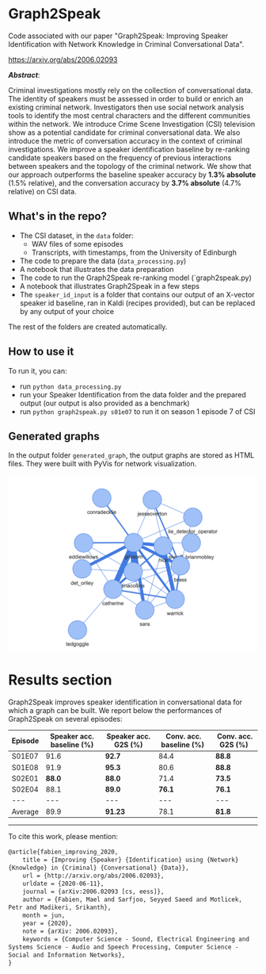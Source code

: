 # Graph2Speak

Code associated with our paper "Graph2Speak: Improving Speaker Identification with Network Knowledge in Criminal Conversational Data".

https://arxiv.org/abs/2006.02093

***Abstract***:

Criminal investigations mostly rely on the collection of conversational data. The identity of speakers must be assessed in order to build or enrich an existing criminal network. Investigators then use social network analysis tools to identify the most central characters and the different communities within the network. We introduce Crime Scene Investigation (CSI) television show as a potential candidate for criminal conversational data. We also introduce the metric of conversation accuracy in the context of criminal investigations. We improve a speaker identification baseline by re-ranking candidate speakers based on the frequency of previous interactions between speakers and the topology of the criminal network.  We show that our approach outperforms the baseline speaker accuracy by **1.3% absolute** (1.5% relative), and the conversation accuracy by **3.7% absolute** (4.7% relative) on CSI data.

## What's in the repo?

- The CSI dataset, in the `data` folder:
	- WAV files of some episodes
	- Transcripts, with timestamps, from the University of Edinburgh
- The code to prepare the data (`data_processing.py`)
- A notebook that illustrates the data preparation
- The code to run the Graph2Speak re-ranking model (`graph2speak.py)
- A notebook that illustrates Graph2Speak in a few steps
- The `speaker_id_input` is a folder that contains our output of an X-vector speaker id baseline, ran in Kaldi (recipes provided), but can be replaced by any output of your choice

The rest of the folders are created automatically. 

## How to use it

To run it, you can:
- run `python data_processing.py`
- run your Speaker Identification from the data folder and the prepared output (our output is also provided as a benchmark)
- run `python graph2speak.py s01e07` to run it on season 1 episode 7 of CSI

## Generated graphs

In the output folder `generated_graph`, the output graphs are stored as HTML files. They were built with PyVis for network visualization.

![](demo.png)

# Results section

Graph2Speak improves speaker identification in conversational data for which a graph can be built. We report below the performances of Graph2Speak on several episodes:

| Episode | Speaker acc. baseline (%) | Speaker acc. G2S (%)| Conv. acc. baseline (%) | Conv. acc. G2S (%) |
| --- | --- | --- | --- | --- |
| S01E07 | 91.6 | **92.7** | 84.4 | **88.8** |
| S01E08 | 91.9 | **95.3** | 80.6 | **88.8** |
| S02E01 | **88.0** | **88.0** | 71.4 | **73.5** |
| S02E04 | 88.1 | **89.0** | **76.1** | **76.1** |
| --- | --- | --- | --- | --- |
| Average | 89.9 | **91.23** | 78.1 | **81.8** |

---

To cite this work, please mention:

```
@article{fabien_improving_2020,
	title = {Improving {Speaker} {Identification} using {Network} {Knowledge} in {Criminal} {Conversational} {Data}},
	url = {http://arxiv.org/abs/2006.02093},
	urldate = {2020-06-11},
	journal = {arXiv:2006.02093 [cs, eess]},
	author = {Fabien, Mael and Sarfjoo, Seyyed Saeed and Motlicek, Petr and Madikeri, Srikanth},
	month = jun,
	year = {2020},
	note = {arXiv: 2006.02093},
	keywords = {Computer Science - Sound, Electrical Engineering and Systems Science - Audio and Speech Processing, Computer Science - Social and Information Networks},
}
```
